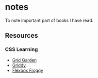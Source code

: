 # notes

To note important part of books I have read.

## Resources

### CSS Learning

- [Grid Garden](https://cssgridgarden.com/)
- [Griddy](https://griddy.io/)
- [Flexbox Froggy](https://flexboxfroggy.com)
